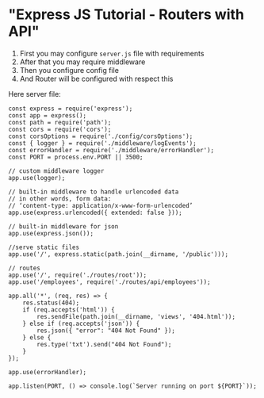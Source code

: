 # "Express JS Tutorial - Routers with API"

1. First you may configure ```server.js``` file with requirements
2. After that you may require middleware 
3. Then you configure config file
4. And Router will be configured with respect this
   
Here server file:

```
const express = require('express');
const app = express();
const path = require('path');
const cors = require('cors');
const corsOptions = require('./config/corsOptions');
const { logger } = require('./middleware/logEvents');
const errorHandler = require('./middleware/errorHandler');
const PORT = process.env.PORT || 3500;

// custom middleware logger
app.use(logger);

// built-in middleware to handle urlencoded data
// in other words, form data:  
// ‘content-type: application/x-www-form-urlencoded’
app.use(express.urlencoded({ extended: false }));

// built-in middleware for json 
app.use(express.json());

//serve static files
app.use('/', express.static(path.join(__dirname, '/public')));

// routes
app.use('/', require('./routes/root'));
app.use('/employees', require('./routes/api/employees'));

app.all('*', (req, res) => {
    res.status(404);
    if (req.accepts('html')) {
        res.sendFile(path.join(__dirname, 'views', '404.html'));
    } else if (req.accepts('json')) {
        res.json({ "error": "404 Not Found" });
    } else {
        res.type('txt').send("404 Not Found");
    }
});

app.use(errorHandler);

app.listen(PORT, () => console.log(`Server running on port ${PORT}`));


```

